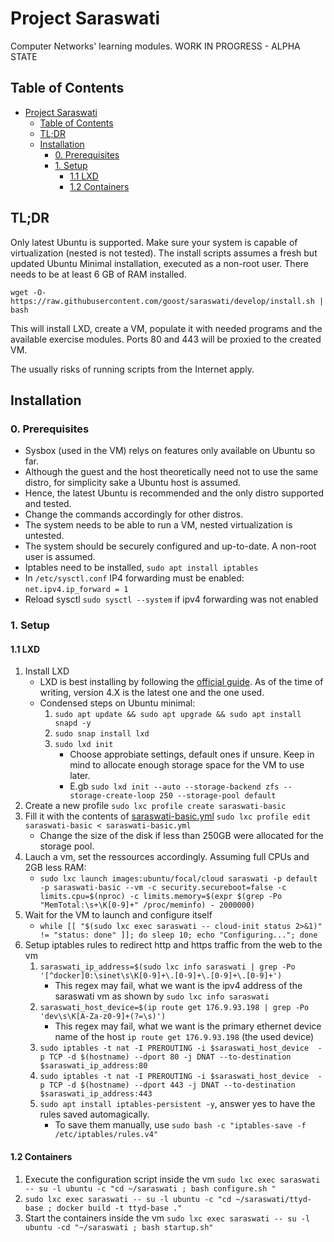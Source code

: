 # Project Saraswati

Computer Networks' learning modules. WORK IN PROGRESS - ALPHA STATE

## Table of Contents
- [Project Saraswati](#project-saraswati)
  - [Table of Contents](#table-of-contents)
  - [TL;DR](#tldr)
  - [Installation](#installation)
    - [0. Prerequisites](#0-prerequisites)
    - [1. Setup](#1-setup)
      - [1.1 LXD](#11-lxd)
      - [1.2 Containers](#12-containers)

## TL;DR

Only latest Ubuntu is supported. Make sure your system is capable of virtualization (nested is not tested).
The install scripts assumes a fresh but updated Ubuntu Minimal installation, executed as a non-root user.
There needs to be at least 6 GB of RAM installed.

`wget -O- https://raw.githubusercontent.com/goost/saraswati/develop/install.sh | bash`

This will install LXD, create a VM, populate it with needed programs and the available exercise modules.
Ports 80 and 443 will be proxied to the created VM.

The usually risks of running scripts from the Internet apply.

## Installation

### 0. Prerequisites

  - Sysbox (used in the VM) relys on features only available on Ubuntu so far.
  - Although the guest and the host theoretically need not to use the same distro, for simplicity sake a Ubuntu host is assumed.
  - Hence, the latest Ubuntu is recommended and the only distro supported and tested.
  - Change the commands accordingly for other distros.
  - The system needs to be able to run a VM, nested virtualization is untested.
  - The system should be securely configured and up-to-date. A non-root user is assumed.
  - Iptables need to be installed, `sudo apt install iptables`
  - In `/etc/sysctl.conf` IP4 forwarding must be enabled: `net.ipv4.ip_forward = 1`
  - Reload sysctl `sudo sysctl --system` if ipv4 forwarding was not enabled

### 1. Setup

#### 1.1 LXD

  1. Install LXD
     -  LXD is best installing by following the
    [official guide](https://linuxcontainers.org/lxd/getting-started-cli/#installation).
     As of the time of writing, version 4.X is the latest one and the one used.
     - Condensed steps on Ubuntu minimal:
       1. `sudo apt update && sudo apt upgrade && sudo apt install snapd -y`
       2. `sudo snap install lxd`
       3. `sudo lxd init`
          - Choose approbiate settings, default ones if unsure. Keep in mind to allocate enough storage space for the VM to use later.
          - E.gb `sudo lxd init --auto --storage-backend zfs --storage-create-loop 250 --storage-pool default`
  2. Create a new profile `sudo lxc profile create saraswati-basic`
  3. Fill it with the contents of [saraswati-basic.yml](./saraswati-basic.yml) `sudo lxc profile edit saraswati-basic < saraswati-basic.yml`
     - Change the size of the disk if less than 250GB were allocated for the storage pool.
  4. Lauch a vm, set the ressources accordingly. Assuming full CPUs and 2GB less RAM:
     - `sudo lxc launch images:ubuntu/focal/cloud saraswati -p default -p saraswati-basic --vm -c security.secureboot=false -c limits.cpu=$(nproc) -c limits.memory=$(expr $(grep -Po "MemTotal:\s+\K[0-9]+" /proc/meminfo) - 2000000)`
  5. Wait for the VM to launch and configure itself
     - `while [[ "$(sudo lxc exec saraswati -- cloud-init status 2>&1)" != "status: done" ]]; do sleep 10; echo "Configuring..."; done`
  6. Setup iptables rules to redirect http and https traffic from the web to the vm
     1. `saraswati_ip_address=$(sudo lxc info saraswati | grep -Po '[^docker]0:\sinet\s\K[0-9]+\.[0-9]+\.[0-9]+\.[0-9]+')`
        - This regex may fail, what we want is the ipv4 address of the saraswati vm as shown by `sudo lxc info saraswati`
     2. `saraswati_host_device=$(ip route get 176.9.93.198 | grep -Po 'dev\s\K[A-Za-z0-9]+(?=\s)')`
        - This regex may fail, what we want is the primary ethernet device name of the host `ip route get 176.9.93.198` (the used device)
     3. `sudo iptables -t nat -I PREROUTING -i $saraswati_host_device  -p TCP -d $(hostname) --dport 80 -j DNAT --to-destination $saraswati_ip_address:80`
     4. `sudo iptables -t nat -I PREROUTING -i $saraswati_host_device  -p TCP -d $(hostname) --dport 443 -j DNAT --to-destination $saraswati_ip_address:443`
     5. `sudo apt install iptables-persistent -y`, answer yes to have the rules saved automagically.
        - To save them manually, use `sudo bash -c "iptables-save -f /etc/iptables/rules.v4"`

#### 1.2 Containers

  1. Execute the configuration script inside the vm `sudo lxc exec saraswati -- su -l ubuntu -c "cd ~/saraswati ; bash configure.sh "`
  2. `sudo lxc exec saraswati -- su -l ubuntu -c "cd ~/saraswati/ttyd-base ; docker build -t ttyd-base ."`
  3. Start the containers inside the vm `sudo lxc exec saraswati -- su -l ubuntu -cd "~/saraswati ; bash startup.sh"`